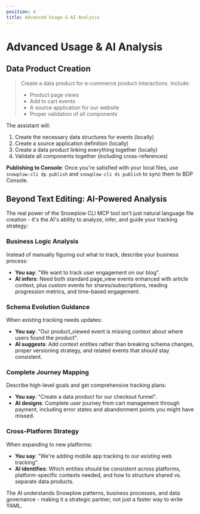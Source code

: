 ```yaml
---
position: 4
title: Advanced Usage & AI Analysis
---
```


# Advanced Usage & AI Analysis

## Data Product Creation

> Create a data product for e-commerce product interactions. Include:
> - Product page views
> - Add to cart events  
> - A source application for our website
> - Proper validation of all components

The assistant will:
1. Create the necessary data structures for events (locally)
2. Create a source application definition (locally)
3. Create a data product linking everything together (locally)
4. Validate all components together (including cross-references)

**Publishing to Console**: Once you're satisfied with your local files, use `snowplow-cli dp publish` and `snowplow-cli ds publish` to sync them to BDP Console.

## Beyond Text Editing: AI-Powered Analysis

The real power of the Snowplow CLI MCP tool isn't just natural language file creation - it's the AI's ability to analyze, infer, and guide your tracking strategy:

### Business Logic Analysis
Instead of manually figuring out what to track, describe your business process:
- **You say**: "We want to track user engagement on our blog".
- **AI infers**: Need both standard page_view events enhanced with article context, plus custom events for shares/subscriptions, reading progression metrics, and time-based engagement.

### Schema Evolution Guidance  
When existing tracking needs updates:
- **You say**: "Our product_viewed event is missing context about where users found the product".
- **AI suggests**: Add context entities rather than breaking schema changes, proper versioning strategy, and related events that should stay consistent.

### Complete Journey Mapping
Describe high-level goals and get comprehensive tracking plans:
- **You say**: "Create a data product for our checkout funnel".
- **AI designs**: Complete user journey from cart management through payment, including error states and abandonment points you might have missed.

### Cross-Platform Strategy
When expanding to new platforms:
- **You say**: "We're adding mobile app tracking to our existing web tracking".
- **AI identifies**: Which entities should be consistent across platforms, platform-specific contexts needed, and how to structure shared vs. separate data products.

The AI understands Snowplow patterns, business processes, and data governance - making it a strategic partner, not just a faster way to write YAML.